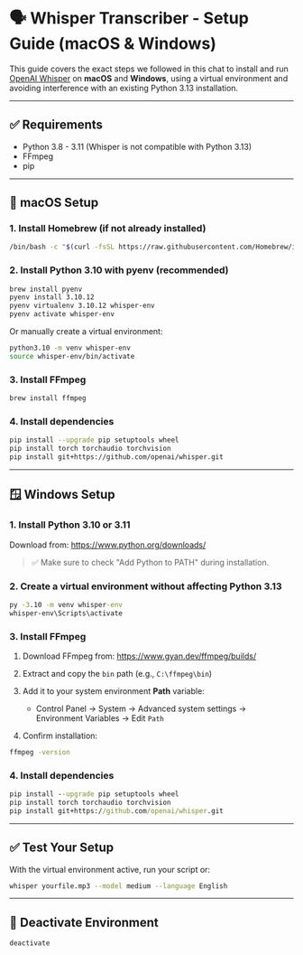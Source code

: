 
# 🗣️ Whisper Transcriber - Setup Guide (macOS & Windows)

This guide covers the exact steps we followed in this chat to install and run [OpenAI Whisper](https://github.com/openai/whisper) on **macOS** and **Windows**, using a virtual environment and avoiding interference with an existing Python 3.13 installation.

---

## ✅ Requirements

- Python 3.8 - 3.11 (Whisper is not compatible with Python 3.13)
- FFmpeg
- pip

---

## 🍎 macOS Setup

### 1. Install Homebrew (if not already installed)

```bash
/bin/bash -c "$(curl -fsSL https://raw.githubusercontent.com/Homebrew/install/HEAD/install.sh)"
```

### 2. Install Python 3.10 with pyenv (recommended)

```bash
brew install pyenv
pyenv install 3.10.12
pyenv virtualenv 3.10.12 whisper-env
pyenv activate whisper-env
```

Or manually create a virtual environment:

```bash
python3.10 -m venv whisper-env
source whisper-env/bin/activate
```

### 3. Install FFmpeg

```bash
brew install ffmpeg
```

### 4. Install dependencies

```bash
pip install --upgrade pip setuptools wheel
pip install torch torchaudio torchvision
pip install git+https://github.com/openai/whisper.git
```

---

## 🪟 Windows Setup

### 1. Install Python 3.10 or 3.11
Download from: https://www.python.org/downloads/

> ✅ Make sure to check "Add Python to PATH" during installation.

### 2. Create a virtual environment without affecting Python 3.13

```cmd
py -3.10 -m venv whisper-env
whisper-env\Scripts\activate
```

### 3. Install FFmpeg

1. Download FFmpeg from: https://www.gyan.dev/ffmpeg/builds/
2. Extract and copy the `bin` path (e.g., `C:\ffmpeg\bin`)
3. Add it to your system environment **Path** variable:
   - Control Panel → System → Advanced system settings → Environment Variables → Edit `Path`

4. Confirm installation:

```cmd
ffmpeg -version
```

### 4. Install dependencies

```cmd
pip install --upgrade pip setuptools wheel
pip install torch torchaudio torchvision
pip install git+https://github.com/openai/whisper.git
```

---

## ✅ Test Your Setup

With the virtual environment active, run your script or:

```bash
whisper yourfile.mp3 --model medium --language English
```

---

## 🧹 Deactivate Environment

```bash
deactivate
```
